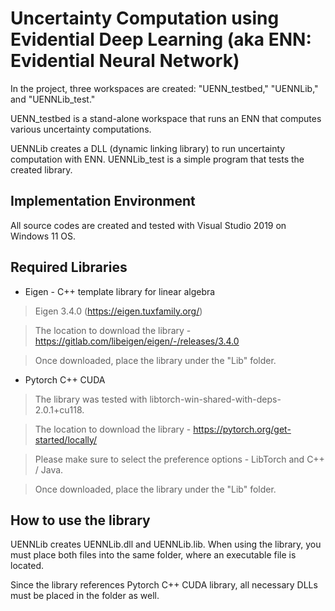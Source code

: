 # Uncertainty Computation using Evidential Deep Learning (aka ENN: Evidential Neural Network)

In the project, three workspaces are created: "UENN_testbed," "UENNLib," and "UENNLib_test." 

UENN_testbed is a stand-alone workspace that runs an ENN that computes various uncertainty computations.

UENNLib creates a DLL (dynamic linking library) to run uncertainty computation with ENN. UENNLib_test is a simple program that tests the created library.

## Implementation Environment
All source codes are created and tested with Visual Studio 2019 on Windows 11 OS.


## Required Libraries

* Eigen - C++ template library for linear algebra

> Eigen 3.4.0 (https://eigen.tuxfamily.org/)

> The location to download the library - https://gitlab.com/libeigen/eigen/-/releases/3.4.0

> Once downloaded, place the library under the "Lib" folder.



* Pytorch C++ CUDA


> The library was tested with libtorch-win-shared-with-deps-2.0.1+cu118.

> The location to download the library - https://pytorch.org/get-started/locally/

> Please make sure to select the preference options - LibTorch and C++ / Java.

> Once downloaded, place the library under the "Lib" folder.



## How to use the library

UENNLib creates UENNLib.dll and UENNLib.lib. When using the library, you must place both files into the same folder, where an executable file is located. 

Since the library references Pytorch C++ CUDA library, all necessary DLLs must be placed in the folder as well. 



